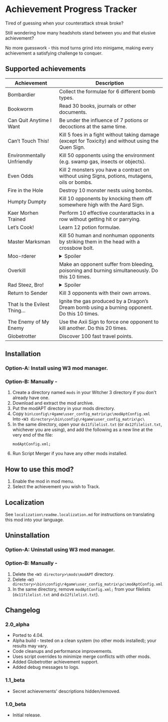 # Achievement Progress Tracker

Tired of guessing when your counterattack streak broke?

Still wondering how many headshots stand between you and that elusive achievement?

No more guesswork - this mod turns grind into minigame, making every achievement a satisfying challenge to conquer.

## Supported achievements 
|Achievement |Description|
|-|-|
|Bombardier |Collect the formulae for 6 different bomb types. |
|Bookworm |Read 30 books, journals or other documents. |
|Can Quit Anytime I Want |Be under the influence of 7 potions or decoctions at the same time. |
|Can’t Touch This! |Kill 5 foes in a fight without taking damage (except for Toxicity) and without using the Quen Sign. |
|Environmentally Unfriendly |Kill 50 opponents using the environment (e.g. swamp gas, insects or objects). |
|Even Odds |Kill 2 monsters you have a contract on without using Signs, potions, mutagens, oils or bombs. |
|Fire in the Hole |Destroy 10 monster nests using bombs. |
|Humpty Dumpty |Kill 10 opponents by knocking them off somewhere high with the Aard Sign. |
|Kaer Morhen Trained |Perform 10 effective counterattacks in a row without getting hit or parrying. |
|Let’s Cook! |Learn 12 potion formulae. |
|Master Marksman |Kill 50 human and nonhuman opponents by striking them in the head with a crossbow bolt. |
|Moo-rderer |<details><summary>Spoiler</summary>Kill 20 cows.</details> |
|Overkill |Make an opponent suffer from bleeding, poisoning and burning simultaneously. Do this 10 times. |
|Rad Steez, Bro! |<details><summary>Spoiler</summary>Slide downhill uninterrupted for at least 10 seconds.</details> |
|Return to Sender |Kill 3 opponents with their own arrows. |
|That Is the Evilest Thing… |Ignite the gas produced by a Dragon’s Dream bomb using a burning opponent. Do this 10 times. |
|The Enemy of My Enemy |Use the Axii Sign to force one opponent to kill another. Do this 20 times. |
|Globetrotter |Discover 100 fast travel points. |

## Installation
### Option-A: Install using W3 mod manager.  
### Option-B: Manually -
1. Create a directory named `mods` in your Witcher 3 directory if you don't already have one.
2. Download and extract the mod archive.
3. Put the modAPT directory in your mods directory.
4. Copy `bin\config\r4game\user_config_matrix\pc\modAptConfig.xml`  
   Into `<W3 directory>\bin\config\r4game\user_config_matrix\pc\`
5. In the same directory, open your `dx11filelist.txt` (or `dx12filelist.txt`, whichever you are using), and add the following as a new line at the very end of the file:
    ```
    modAptConfig.xml;
    ```
6. Run Script Merger if you have any other mods installed.

## How to use this mod?
 1. Enable the mod in mod menu.
 2. Select the achievement you wish to Track.

## Localization
See `localization\readme.localization.md` for instructions on translating this mod into your language.

## Uninstallation
### Option-A: Uninstall using W3 mod manager.  
### Option-B: Manually -
1. Delete the `<W3 directory>\mods\modAPT` directory.
2. Delete `<W3 directory>\bin\config\r4game\user_config_matrix\pc\modAptConfig.xml`
3. In the same directory, remove `modAptConfig.xml;` from your filelists (`dx11filelist.txt` and `dx12filelist.txt`).

## Changelog
### 2.0_alpha
- Ported to 4.04.
- Alpha build - tested on a clean system (no other mods installed); your results may vary.
- Code cleanups and performance improvements.
- Uses script overrides to minimize merge conflicts with other mods.
- Added Globetrotter achievement support.
- Added debug messages to logs.

### 1.1_beta
- Secret achievements' descriptions hidden/removed.

### 1.0_beta
- Initial release.
